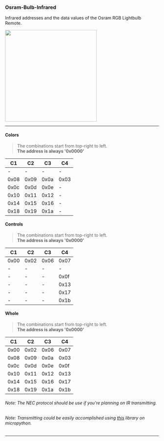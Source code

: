 ### Osram-Bulb-Infrared
Infrared addresses and the data values of the Osram RGB Lightbulb Remote.

<img src="https://i.imgur.com/BEoPMv9.jpg" width=300>

---

#### **Colors**
> The combinations start from top-right to left. <br>
> **The address is always '0x0000'**

| C1 | C2 | C3  | C4 |
| ------------- | ------------- | ------------- | ------------- |
|   -   |   -   |   -   |    -   |
| 0x08  | 0x09  | 0x0a  | 0x03  |
| 0x0c  | 0x0d  | 0x0e  |   -   |
| 0x10  | 0x11  | 0x12  |   -   |
| 0x14  | 0x15  | 0x16  |   -   |
| 0x18  | 0x19  | 0x1a  |   -   |


#### **Controls**
> The combinations start from top-right to left. <br>
> **The address is always '0x0000'**

| C1 | C2 | C3  | C4 |
| ------------- | ------------- | ------------- | ------------- |
| 0x00  | 0x02  |  0x06 |  0x07  |
|   -   |   -   |   -   |    -   |
|   -   |   -   |   -   |  0x0f  |
|   -   |   -   |   -   |  0x13  |
|   -   |   -   |   -   |  0x17  |
|   -   |   -   |   -   |  0x1b  |


#### **Whole**
> The combinations start from top-right to left. <br>
> **The address is always '0x0000'**

| C1 | C2 | C3  | C4 |
| ------------- | ------------- | ------------- | ------------- |
| 0x00  | 0x02  |  0x06 |  0x07  |
|   0x08   |   0x09   |   0x0a   |    0x03   |
|   0x0c   | 0x0d   |   0x0e   |  0x0f  |
|   0x10   |   0x11   |   0x12   |  0x13  |
|   0x14   |   0x15   |   0x16   |  0x17  |
|   0x18   |   0x19   |   0x1a   |  0x1b  |

###### _Note: The NEC protocol should be use if you're planning on IR transmitting._ <br>
###### _Note: Transmitting could be easily accomplished using [this](https://github.com/peterhinch/micropython_ir) library on micropython._

---
